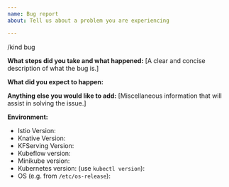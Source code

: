 ```yaml
---
name: Bug report
about: Tell us about a problem you are experiencing

---
```


/kind bug

**What steps did you take and what happened:**
[A clear and concise description of what the bug is.]


**What did you expect to happen:**


**Anything else you would like to add:**
[Miscellaneous information that will assist in solving the issue.]


**Environment:**

- Istio Version:
- Knative Version:
- KFServing Version:
- Kubeflow version:
- Minikube version:
- Kubernetes version: (use `kubectl version`):
- OS (e.g. from `/etc/os-release`):
